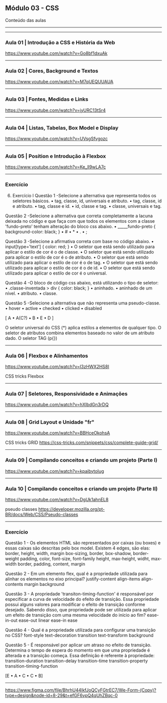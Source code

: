 ## Módulo 03 - CSS
Conteúdo das aulas

_______________________________________________________________
_______________________________________________________________

### Aula 01 | Introdução a CSS e História da Web
https://www.youtube.com/watch?v=Go8bf1dxuAk


_______________________________________________________________


### Aula 02 | Cores, Background e Textos
https://www.youtube.com/watch?v=M7qUEQUUAUA


_______________________________________________________________


### Aula 03 | Fontes, Medidas e Links
https://www.youtube.com/watch?v=jyURC13tSr4


_______________________________________________________________


### Aula 04 | Listas, Tabelas, Box Model e Display
https://www.youtube.com/watch?v=UVsgSfvgozc


_______________________________________________________________


### Aula 05 | Position e Introdução à Flexbox
https://www.youtube.com/watch?v=Ke_ll9wLA7c


_______________________________________________________________


### Exercício 

06. Exercício I
Questão 1 -Selecione a alternativa que representa todos os seletores básicos.
• tag, classe, id, universais e atributo.
• tag, classe, id e atributo.
• tag, classe e id.
• id, classe e tag.
• classe, universais e tag.

Questão 2 -Selecione a alternativa que correta completamente a lacuna deixada no código e que faça com que todos os elementos com a classe 'fundo-preto' tenham alteração do bloco css abaixo.
• _____fundo-preto {
    background-color: black;
}
• #
• *
• .
• ;

Questão 3 -Selecione a afirmativa correta com base no código abaixo.
• input[type='text'] {
  color: red;
}
• O seletor que está sendo utilizado para aplicar o estilo de cor é o de classe.
• O seletor que está sendo utilizado para aplicar o estilo de cor é o de atributo.
• O seletor que está sendo utilizado para aplicar o estilo de cor é o de tag.
• O seletor que está sendo utilizado para aplicar o estilo de cor é o de id.
• O seletor que está sendo utilizado para aplicar o estilo de cor é o universal.

Questão 4 -O bloco de código css abaixo, está utilizando o tipo de seletor:
• .classe-inventada > div { 
    color: black;
}
• aninhado.
• aninhado de um nível.
• atributo.
• classe.

Questão 5 -Selecione a alternativa que não representa uma pseudo-classe.
• hover
• active
• checked
• clicked
• disabled


[ A • A(C?) • B  • E • D ]

O seletor universal do CSS (*) aplica estilos a elementos de qualquer tipo.
O seletor de atributos combina elementos baseado no valor de um atributo dado.
O seletor TAG (p{})
_______________________________________________________________


### Aula 06 | Flexbox e Alinhamentos
https://www.youtube.com/watch?v=I3zHWX2HS8I

CSS tricks Flexbox

_______________________________________________________________


### Aula 07 | Seletores, Responsividade e Animações
https://www.youtube.com/watch?v=hXIbdGn3rDQ


_______________________________________________________________


### Aula 08 | Grid Layout e Unidade "fr"
https://www.youtube.com/watch?v=BBHceOkohsA

CSS tricks GRID
https://css-tricks.com/snippets/css/complete-guide-grid/
_______________________________________________________________


### Aula 09 | Compilando conceitos e criando um projeto (Parte I)
https://www.youtube.com/watch?v=kpaibytoIug


_______________________________________________________________


### Aula 10 | Compilando conceitos e criando um projeto (Parte II)
https://www.youtube.com/watch?v=DgUk1ahnEL8

pseudo classes
https://developer.mozilla.org/pt-BR/docs/Web/CSS/Pseudo-classes

_______________________________________________________________


### Exercício 

Questão 1 - Os elementos HTML são representados por caixas (ou boxes) e essas caixas são descritas pelo box model. Existem 4 edges, são elas:
border, height, width, margin
box-sizing, border, box-shadow, border-weight
padding, color, font-size, font-family
height, max-height, widht, max-width
border, padding, content, margin

Questão 2 - Em um elemento flex, qual é a propriedade utilizada para alinhar os elementos no eixo principal?
justify-content
align-items
align-contents
margin
background

Questão 3 - A propriedade 'transiton-timing-function' é responsável por especificar a curva de velocidade do efeito de transição. Essa propriedade possui alguns valores para modificar o efeito de transição conforme desejado. Sabendo disso, que propriedade pode ser utilizada para aplicar um efeito de transição com uma mesma velocidade do início ao fim?
ease-in-out
ease-out
linear
ease-in
ease

Questão 4 - Qual é a propriedade utilizada para configurar uma transição no CSS?
font-style
text-decoration
transition
text-transform
background

Questão 5 - É responsável por aplicar um atraso no efeito de transição. Determina o tempo de espera do momento em que uma propriedade é alterada e a transição começa. Essa definição é referente à propriedade:
transition-duration
transition-delay
transition-time
transition-property
transition-timing-function

[E • A • C • C • B]
_______________________________________________________________


https://www.figma.com/file/BhrhU44lkfJoQCyFGtrEC7/We-Form-(Copy)?type=design&node-id=8-29&t=efGF6vpQ4qUhZBqc-0
